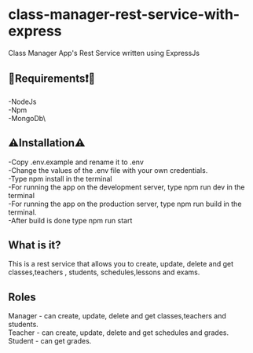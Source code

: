 # class-manager-rest-service-with-express
Class Manager App's Rest Service written using ExpressJs

## 🔴Requirements❗🔴
-NodeJs\
-Npm\
-MongoDb\

## ⚠️Installation⚠️
-Copy .env.example and rename it to .env\
-Change the values of the .env file with your own credentials.\
-Type npm install in the terminal\
-For running the app on the development server, type npm run dev in the terminal\
-For running the app on the production server, type npm run build in the terminal.\
-After build is done type npm run start


## What is it?

This is a rest service that allows you to create, update, delete and get classes,teachers , students, schedules,lessons and exams.

## Roles

Manager - can create, update, delete and get classes,teachers and students.\
Teacher - can create, update, delete and get schedules and grades.\
Student - can get grades.






   


